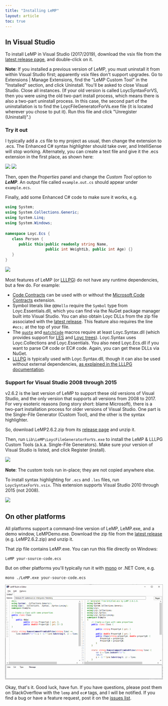 ```yaml
---
title: "Installing LeMP"
layout: article
toc: true
---
```


In Visual Studio
----------------

To install LeMP in Visual Studio (2017/2019), download the vsix file from the [latest release page](https://github.com/qwertie/ecsharp/releases), and double-click on it.

**Note**: If you installed a previous version of LeMP, you must uninstall it from within Visual Studio first; apparently vsix files don't support upgrades. Go to Extensions \| Manage Extensions, find the "LeMP Custom Tool" in the "Installed" section, and click Uninstall. You'll be asked to close Visual Studio. Close all instances. (If your old version is called LoycSyntaxForVS, then you were using the old two-part install process, which means there is also a two-part uninstall process. In this case, the second part of the uninstallation is to find the LoycFileGeneratorForVs.exe file (it is located wherever you chose to put it). Run this file and click "Unregister (Uninstall)".)

### Try it out

I typically add a .cs file to my project as usual, then change the extension to .ecs. The Enhanced C# syntax highlighter should take over, and IntelliSense will stop working. Alternately, you can create a text file and give it the .ecs extension in the first place, as shown here:

![](lemp-add-file-1.png)
![](lemp-add-file-2.png)

Then, open the *Properties* panel and change the *Custom Tool* option to **_LeMP_**. An output file called `example.out.cs` should appear under `example.ecs`.

Finally, add some Enhanced C# code to make sure it works, e.g.

~~~csharp
using System;
using System.Collections.Generic;
using System.Linq;
using System.Windows;

namespace Loyc.Ecs {
   class Person {
      public this(public readonly string Name, 
                  public int WeightLb, public int Age) {}
   }
}
~~~

![](lemp-add-file-3.png)

Most features of LeMP (or [LLLPG](/lllpg)) do not have any runtime dependencies, but a few do. For example:

- [Code Contracts](http://ecsharp.net/lemp/ref-code-contracts.html) can be used with or without the [Microsoft Code Contracts](https://github.com/Microsoft/CodeContracts) extension.
- Symbol literals like `@@Hello` require the `Symbol` type from Loyc.Essentials.dll, which you can find via the NuGet package manager built into Visual Studio. You can also obtain Loyc DLLs from the zip file associated with the [latest release](https://github.com/qwertie/ecsharp/releases). This feature also requires the line `#ecs;` at the top of your file.
- The [`quote`](http://ecsharp.net/lemp/ref-other.html#quote) and [`matchCode`](http://ecsharp.net/lemp/ref-other.html#matchcode) macros require at least Loyc.Syntax.dll (which provides support for [LES](http://loyc.net/les) and [Loyc trees](http://loyc.net/loyc-trees)). Loyc.Syntax uses Loyc.Collections and Loyc.Essentials. You also need Loyc.Ecs.dll if you want to parse C# code or EC# code. Again, you can get these DLLs via NuGet.
- [LLLPG](http://ecsharp.net/lllpg) is typically used with Loyc.Syntax.dll, though it can also be used without external dependencies, [as explained in the LLLPG documentation](http://ecsharp.net/lllpg/5-loyc-libraries.html).

### Support for Visual Studio 2008 through 2015

v2.6.2 is the last version of LeMP to support these old versions of Visual Studio, and the only version that supports all versions from 2008 to 2017. For very esoteric reasons (long story short: blame Microsoft), there is a two-part installation process for older versions of Visual Studio. One part is the Single-File Generator (Custom Tool), and the other is the syntax highlighter.

So, download LeMP2.6.2.zip from its [release page](https://github.com/qwertie/ecsharp/releases/tag/v2.6.2) and unzip it.

Then, run `Lib\LeMP\LoycFileGeneratorForVs.exe` to install the LeMP & LLLPG Custom Tools (a.k.a. Single-File Generators). Make sure your version of Visual Studio is listed, and click Register (install).

![](lemp-install-2.png)

**Note**: The custom tools run in-place; they are not copied anywhere else.

To install syntax highlighting for `.ecs` and `.les` files, run `LoycSyntaxForVs.vsix`. This extension supports Visual Studio 2010 through 2015 (not 2008).

![](lemp-install-3.png)

On other platforms
------------------

All platforms support a command-line version of LeMP, LeMP.exe, and a demo window, LeMPDemo.exe. Download the zip file from the [latest release](https://github.com/qwertie/ecsharp/releases) (e.g. LeMP2.6.2.zip) and unzip it.

That zip file contains LeMP.exe. You can run this file directly on Windows:

    LeMP your-source-code.ecs

But on other platforms you'll typically run it with [mono](http://www.mono-project.com) or .NET Core, e.g.

    mono ./LeMP.exe your-source-code.ecs

![](lemp-editor.png)

Okay, that's it. Good luck, have fun. If you have questions, please post them on StackOverflow with the `lemp` and `ec#` tags, and I will be notified. If you find a bug or have a feature request, post it on the [issues list](https://github.com/qwertie/ecsharp/issues).